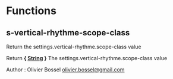 # Functions


## s-vertical-rhythme-scope-class

Return the settings.vertical-rhythme.scope-class value


Return **{ [String](http://www.sass-lang.com/documentation/file.SASS_REFERENCE.html#sass-script-strings) }** The settings.vertical-rhythme.scope-class value

Author : Olivier Bossel <olivier.bossel@gmail.com>